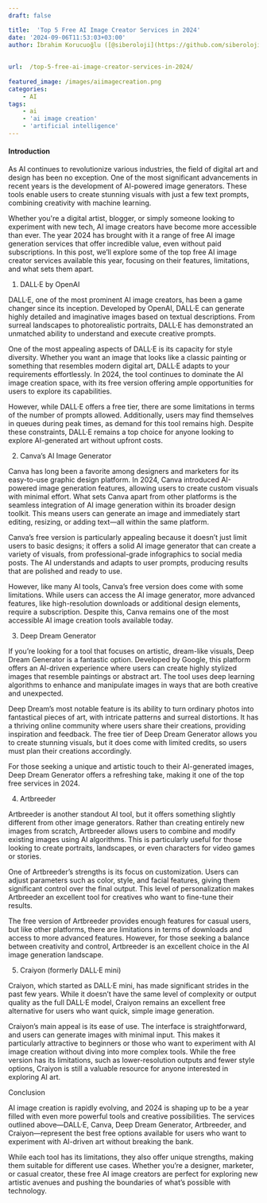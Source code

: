```yaml
---
draft: false

title:  'Top 5 Free AI Image Creator Services in 2024'
date: '2024-09-06T11:53:03+03:00'
author: İbrahim Korucuoğlu ([@siberoloji](https://github.com/siberoloji))
 
 
url:  /top-5-free-ai-image-creator-services-in-2024/
 
featured_image: /images/aiimagecreation.png
categories:
    - AI
tags:
    - ai
    - 'ai image creation'
    - 'artificial intelligence'
---
```


#### Introduction



As AI continues to revolutionize various industries, the field of digital art and design has been no exception. One of the most significant advancements in recent years is the development of AI-powered image generators. These tools enable users to create stunning visuals with just a few text prompts, combining creativity with machine learning.



Whether you're a digital artist, blogger, or simply someone looking to experiment with new tech, AI image creators have become more accessible than ever. The year 2024 has brought with it a range of free AI image generation services that offer incredible value, even without paid subscriptions. In this post, we’ll explore some of the top free AI image creator services available this year, focusing on their features, limitations, and what sets them apart.



1. DALL·E by OpenAI



DALL·E, one of the most prominent AI image creators, has been a game changer since its inception. Developed by OpenAI, DALL·E can generate highly detailed and imaginative images based on textual descriptions. From surreal landscapes to photorealistic portraits, DALL·E has demonstrated an unmatched ability to understand and execute creative prompts.



One of the most appealing aspects of DALL·E is its capacity for style diversity. Whether you want an image that looks like a classic painting or something that resembles modern digital art, DALL·E adapts to your requirements effortlessly. In 2024, the tool continues to dominate the AI image creation space, with its free version offering ample opportunities for users to explore its capabilities.



However, while DALL·E offers a free tier, there are some limitations in terms of the number of prompts allowed. Additionally, users may find themselves in queues during peak times, as demand for this tool remains high. Despite these constraints, DALL·E remains a top choice for anyone looking to explore AI-generated art without upfront costs.



2. Canva’s AI Image Generator



Canva has long been a favorite among designers and marketers for its easy-to-use graphic design platform. In 2024, Canva introduced AI-powered image generation features, allowing users to create custom visuals with minimal effort. What sets Canva apart from other platforms is the seamless integration of AI image generation within its broader design toolkit. This means users can generate an image and immediately start editing, resizing, or adding text—all within the same platform.



Canva’s free version is particularly appealing because it doesn’t just limit users to basic designs; it offers a solid AI image generator that can create a variety of visuals, from professional-grade infographics to social media posts. The AI understands and adapts to user prompts, producing results that are polished and ready to use.



However, like many AI tools, Canva’s free version does come with some limitations. While users can access the AI image generator, more advanced features, like high-resolution downloads or additional design elements, require a subscription. Despite this, Canva remains one of the most accessible AI image creation tools available today.



3. Deep Dream Generator



If you’re looking for a tool that focuses on artistic, dream-like visuals, Deep Dream Generator is a fantastic option. Developed by Google, this platform offers an AI-driven experience where users can create highly stylized images that resemble paintings or abstract art. The tool uses deep learning algorithms to enhance and manipulate images in ways that are both creative and unexpected.



Deep Dream’s most notable feature is its ability to turn ordinary photos into fantastical pieces of art, with intricate patterns and surreal distortions. It has a thriving online community where users share their creations, providing inspiration and feedback. The free tier of Deep Dream Generator allows you to create stunning visuals, but it does come with limited credits, so users must plan their creations accordingly.



For those seeking a unique and artistic touch to their AI-generated images, Deep Dream Generator offers a refreshing take, making it one of the top free services in 2024.



4. Artbreeder



Artbreeder is another standout AI tool, but it offers something slightly different from other image generators. Rather than creating entirely new images from scratch, Artbreeder allows users to combine and modify existing images using AI algorithms. This is particularly useful for those looking to create portraits, landscapes, or even characters for video games or stories.



One of Artbreeder’s strengths is its focus on customization. Users can adjust parameters such as color, style, and facial features, giving them significant control over the final output. This level of personalization makes Artbreeder an excellent tool for creatives who want to fine-tune their results.



The free version of Artbreeder provides enough features for casual users, but like other platforms, there are limitations in terms of downloads and access to more advanced features. However, for those seeking a balance between creativity and control, Artbreeder is an excellent choice in the AI image generation landscape.



5. Craiyon (formerly DALL·E mini)



Craiyon, which started as DALL·E mini, has made significant strides in the past few years. While it doesn’t have the same level of complexity or output quality as the full DALL·E model, Craiyon remains an excellent free alternative for users who want quick, simple image generation.



Craiyon’s main appeal is its ease of use. The interface is straightforward, and users can generate images with minimal input. This makes it particularly attractive to beginners or those who want to experiment with AI image creation without diving into more complex tools. While the free version has its limitations, such as lower-resolution outputs and fewer style options, Craiyon is still a valuable resource for anyone interested in exploring AI art.



Conclusion



AI image creation is rapidly evolving, and 2024 is shaping up to be a year filled with even more powerful tools and creative possibilities. The services outlined above—DALL·E, Canva, Deep Dream Generator, Artbreeder, and Craiyon—represent the best free options available for users who want to experiment with AI-driven art without breaking the bank.



While each tool has its limitations, they also offer unique strengths, making them suitable for different use cases. Whether you’re a designer, marketer, or casual creator, these free AI image creators are perfect for exploring new artistic avenues and pushing the boundaries of what’s possible with technology.
